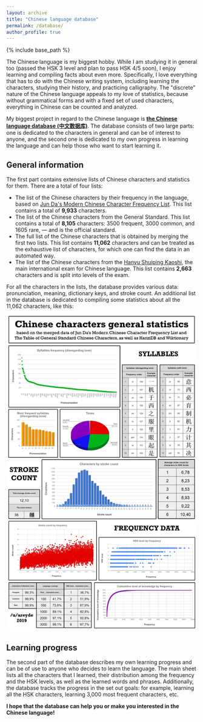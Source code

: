```yaml
---
layout: archive
title: "Chinese language database"
permalink: /database/
author_profile: true
---
```


{% include base_path %}

The Chinese language is my biggest hobby. While I am studying it in general too (passed the HSK 3 level and plan to pass HSK 4/5 soon),
I enjoy learning and compiling facts about even more. Specifically, I love everything that has to do with the Chinese
writing system, including learning the characters, studying their history, and practicing calligraphy. The "discrete" nature
of the Chinese language appeals to my love of statistics, because without grammatical forms and with a fixed set
of used characters, everything in Chinese can be counted and analyzed.

My biggest project in regard to the Chinese language is <b><a href="https://docs.google.com/spreadsheets/d/1SxoqHYYJOBF0TBHHkFJfwIR6RuQzfbr5c4wXn8cR54M/edit#gid=793622246">the Chinese language database (中文数据库)</a></b>.
The database consists of two large parts: one is dedicated to the characters in general and can be of interest to anyone,
and the second one is dedicated to my own progress in learning the language and can help those who want to
start learning it.

<h2>General information</h2>

The first part contains extensive lists of Chinese characters and statistics for them. There are a total of four lists:

* The list of the Chinese characters by their frequency in the language, based on 
  <a href="https://lingua.mtsu.edu/chinese-computing/statistics/">Jun Da's Modern Chinese Character Frequency List</a>.
  This list contains a total of <b>9,933</b> characters.
* The list of the Chinese characters from the <a herf="https://en.wikipedia.org/wiki/Table_of_General_Standard_Chinese_Characters">General Standard</a>.
  This list contains a total of <b>8,105</b> characters: 3500 frequent, 3000 common, and 1605 rare, — and is the official standard.
* The full list of the Chinese characters that is obtained by merging the first two lists. This list contains <b>11,062</b> characters
  and can be treated as the exhaustive list of characters, for which one can find the data in an automated way.
* The list of the Chinese characters from the <a href="https://en.wikipedia.org/wiki/Hanyu_Shuiping_Kaosh">Hanyu Shuiping Kaoshi</a>,
  the main international exam for Chinese language. This list contains <b>2,663</b> characters and is split into levels of the exam.
  
For all the characters in the lists, the database provides various data: pronunciation, meaning, dictionary keys, and stroke count.
An additional list in the database is dedicated to compiling some statistics about all the 11,062 characters, like this:

<img src="/images/database.jpg">

<h2>Learning progress</h2>

The second part of the database describes my own learning progress and can be of use to anyone who decides to learn the language.
The main sheet lists all the characters that I learned, their distribution among the frequency and the HSK levels, as well
as the learned words and phrases. Additionally, the database tracks the progress in the set out goals: for example, learning
all the HSK characters, learning 3,000 most frequent characters, etc.

<b>I hope that the database can help you or make you interested in the Chinese language!</b>